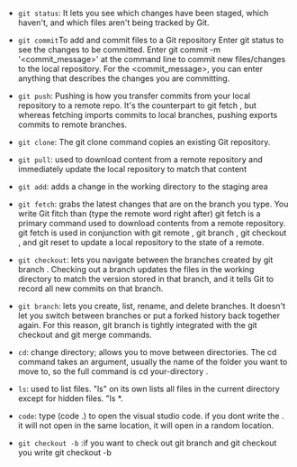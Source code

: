 - `git status`:  It lets you see which changes have been staged, which haven't, and which files aren't being tracked by Git.


- `git commit`To add and commit files to a Git repository
Enter git status to see the changes to be committed. Enter git commit -m '<commit_message>' at the command line to commit new files/changes to the local repository. For the <commit_message>, you can enter anything that describes the changes you are committing.

- `git push`: Pushing is how you transfer commits from your local repository to a remote repo. It's the counterpart to git fetch , but whereas fetching imports commits to local branches, pushing exports commits to remote branches.

- `git clone`: The git clone command copies an existing Git repository.

- `git pull`: used to download content from a remote repository and immediately update the local repository to match that content

- `git add`: adds a change in the working directory to the staging area

- `git fetch`: grabs the latest changes that are on the branch you type. You write Git fitch than (type the remote word right after) git fetch is a primary command used to download contents from a remote repository. git fetch is used in conjunction with git remote , git branch , git checkout , and git reset to update a local repository to the state of a remote.

- `git checkout`: lets you navigate between the branches created by git branch . Checking out a branch updates the files in the working directory to match the version stored in that branch, and it tells Git to record all new commits on that branch.

- `git branch`:  lets you create, list, rename, and delete branches. It doesn't let you switch between branches or put a forked history back together again. For this reason, git branch is tightly integrated with the git checkout and git merge commands.

- `cd`: change directory; allows you to move between directories. The cd command takes an argument, usually the name of the folder you want to move to, so the full command is cd your-directory .

- `ls`:  used to list files. "ls" on its own lists all files in the current directory except for hidden files. "ls *.

- `code`: type (code .)  to open the visual studio code. if you dont write the . it will not open in the same location, it will open in a random location.

- `git checkout -b` :if you want to check out git branch and git checkout you write git checkout -b



